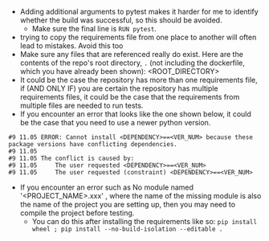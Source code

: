 - Adding additional arguments to pytest makes it harder for me to identify whether the build was successful, so this should be avoided.
    - Make sure the final line is `RUN pytest`.
- trying to copy the requirements file from one place to another will often lead to mistakes. Avoid this too
- Make sure any files that are referenced really do exist. Here are the contents of the repo's root directory, `.` (not including the dockerfile, which you have already been shown):
<ROOT_DIRECTORY>
- It could be the case the repository has more than one requirements file, if (AND ONLY IF) you are certain the repository has multiple requirements files, it could be the case that the requirements from multiple files are needed to run tests.
- If you encounter an error that looks like the one shown below, it could be the case that you need to use a newer python version.
```
#9 11.05 ERROR: Cannot install <DEPENDENCY>==<VER_NUM> because these package versions have conflicting dependencies.
#9 11.05 
#9 11.05 The conflict is caused by:
#9 11.05     The user requested <DEPENDENCY>==<VER_NUM>
#9 11.05     The user requested (constraint) <DEPENDENCY>==<VER_NUM>
```
- If you encounter an error such as No module named '<PROJECT_NAME>.xxx' , where the name of the  missing module is also the name of the project you are setting up, then you may need to compile the project before testing.
    - You can do this after installing the requirements like so: `pip install wheel ; pip install --no-build-isolation --editable .`